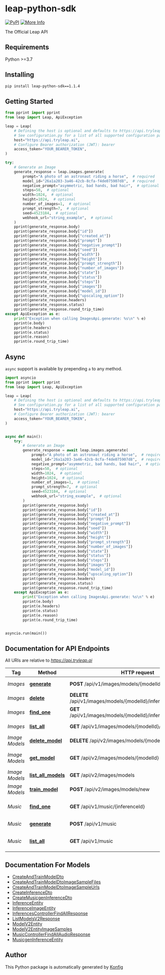 # leap-python-sdk

[![PyPI](https://img.shields.io/badge/PyPI-v1.1.4-blue)](https://pypi.org/project/leap-python-sdk/1.1.4)
[![More Info](https://img.shields.io/badge/More%20Info-Click%20Here-orange)](https://tryleap.ai/)

The Official Leap API


## Requirements

Python >=3.7

## Installing

```sh
pip install leap-python-sdk==1.1.4
```

## Getting Started

```python
from pprint import pprint
from leap import Leap, ApiException

leap = Leap(
    # Defining the host is optional and defaults to https://api.tryleap.ai
    # See configuration.py for a list of all supported configuration parameters.
    host="https://api.tryleap.ai",
    # Configure Bearer authorization (JWT): bearer
    access_token="YOUR_BEARER_TOKEN",
)

try:
    # Generate an Image
    generate_response = leap.images.generate(
        prompt="A photo of an astronaut riding a horse",  # required
        model_id="26a1a203-3a46-42cb-8cfa-f4de075907d8",  # required
        negative_prompt="asymmetric, bad hands, bad hair",  # optional
        steps=50,  # optional
        width=1024,  # optional
        height=1024,  # optional
        number_of_images=1,  # optional
        prompt_strength=7,  # optional
        seed=4523184,  # optional
        webhook_url="string_example",  # optional
    )
    pprint(generate_response.body)
    pprint(generate_response.body["id"])
    pprint(generate_response.body["created_at"])
    pprint(generate_response.body["prompt"])
    pprint(generate_response.body["negative_prompt"])
    pprint(generate_response.body["seed"])
    pprint(generate_response.body["width"])
    pprint(generate_response.body["height"])
    pprint(generate_response.body["prompt_strength"])
    pprint(generate_response.body["number_of_images"])
    pprint(generate_response.body["state"])
    pprint(generate_response.body["status"])
    pprint(generate_response.body["steps"])
    pprint(generate_response.body["images"])
    pprint(generate_response.body["model_id"])
    pprint(generate_response.body["upscaling_option"])
    pprint(generate_response.headers)
    pprint(generate_response.status)
    pprint(generate_response.round_trip_time)
except ApiException as e:
    print("Exception when calling ImagesApi.generate: %s\n" % e)
    pprint(e.body)
    pprint(e.headers)
    pprint(e.status)
    pprint(e.reason)
    pprint(e.round_trip_time)
```

## Async

`async` support is available by prepending `a` to any method.

```python
import asyncio
from pprint import pprint
from leap import Leap, ApiException

leap = Leap(
    # Defining the host is optional and defaults to https://api.tryleap.ai
    # See configuration.py for a list of all supported configuration parameters.
    host="https://api.tryleap.ai",
    # Configure Bearer authorization (JWT): bearer
    access_token="YOUR_BEARER_TOKEN",
)


async def main():
    try:
        # Generate an Image
        generate_response = await leap.images.agenerate(
            prompt="A photo of an astronaut riding a horse",  # required
            model_id="26a1a203-3a46-42cb-8cfa-f4de075907d8",  # required
            negative_prompt="asymmetric, bad hands, bad hair",  # optional
            steps=50,  # optional
            width=1024,  # optional
            height=1024,  # optional
            number_of_images=1,  # optional
            prompt_strength=7,  # optional
            seed=4523184,  # optional
            webhook_url="string_example",  # optional
        )
        pprint(generate_response.body)
        pprint(generate_response.body["id"])
        pprint(generate_response.body["created_at"])
        pprint(generate_response.body["prompt"])
        pprint(generate_response.body["negative_prompt"])
        pprint(generate_response.body["seed"])
        pprint(generate_response.body["width"])
        pprint(generate_response.body["height"])
        pprint(generate_response.body["prompt_strength"])
        pprint(generate_response.body["number_of_images"])
        pprint(generate_response.body["state"])
        pprint(generate_response.body["status"])
        pprint(generate_response.body["steps"])
        pprint(generate_response.body["images"])
        pprint(generate_response.body["model_id"])
        pprint(generate_response.body["upscaling_option"])
        pprint(generate_response.headers)
        pprint(generate_response.status)
        pprint(generate_response.round_trip_time)
    except ApiException as e:
        print("Exception when calling ImagesApi.generate: %s\n" % e)
        pprint(e.body)
        pprint(e.headers)
        pprint(e.status)
        pprint(e.reason)
        pprint(e.round_trip_time)


asyncio.run(main())
```


## Documentation for API Endpoints

All URIs are relative to *https://api.tryleap.ai*

Tag | Method | HTTP request | Description
------------ | ------------- | ------------- | -------------
*Images* | [**generate**](docs/apis/tags/ImagesApi.md#generate) | **POST** /api/v1/images/models/{modelId}/inferences | Generate an Image
*Images* | [**delete**](docs/apis/tags/ImagesApi.md#delete) | **DELETE** /api/v1/images/models/{modelId}/inferences/{inferenceId} | Delete Image Job
*Images* | [**find_one**](docs/apis/tags/ImagesApi.md#find_one) | **GET** /api/v1/images/models/{modelId}/inferences/{inferenceId} | Get Single Image Job
*Images* | [**list_all**](docs/apis/tags/ImagesApi.md#list_all) | **GET** /api/v1/images/models/{modelId}/inferences | List All Image Jobs
*Image Models* | [**delete_model**](docs/apis/tags/ImageModelsApi.md#delete_model) | **DELETE** /api/v2/images/models/{modelId} | Delete a Model
*Image Models* | [**get_model**](docs/apis/tags/ImageModelsApi.md#get_model) | **GET** /api/v2/images/models/{modelId} | Get a Single Model
*Image Models* | [**list_all_models**](docs/apis/tags/ImageModelsApi.md#list_all_models) | **GET** /api/v2/images/models | List All Models
*Image Models* | [**train_model**](docs/apis/tags/ImageModelsApi.md#train_model) | **POST** /api/v2/images/models/new | Train Model
*Music* | [**find_one**](docs/apis/tags/MusicApi.md#find_one) | **GET** /api/v1/music/{inferenceId} | Get a Music Generation Job
*Music* | [**generate**](docs/apis/tags/MusicApi.md#generate) | **POST** /api/v1/music | Generate Music
*Music* | [**list_all**](docs/apis/tags/MusicApi.md#list_all) | **GET** /api/v1/music | List Music Generation Jobs

## Documentation For Models

 - [CreateAndTrainModelDto](docs/models/CreateAndTrainModelDto.md)
 - [CreateAndTrainModelDtoImageSampleFiles](docs/models/CreateAndTrainModelDtoImageSampleFiles.md)
 - [CreateAndTrainModelDtoImageSampleUrls](docs/models/CreateAndTrainModelDtoImageSampleUrls.md)
 - [CreateInferenceDto](docs/models/CreateInferenceDto.md)
 - [CreateMusicgenInferenceDto](docs/models/CreateMusicgenInferenceDto.md)
 - [InferenceEntity](docs/models/InferenceEntity.md)
 - [InferenceImageEntity](docs/models/InferenceImageEntity.md)
 - [InferencesControllerFindAllResponse](docs/models/InferencesControllerFindAllResponse.md)
 - [ListModelsV2Response](docs/models/ListModelsV2Response.md)
 - [ModelV2Entity](docs/models/ModelV2Entity.md)
 - [ModelV2EntityImageSamples](docs/models/ModelV2EntityImageSamples.md)
 - [MusicControllerFindAllAudioResponse](docs/models/MusicControllerFindAllAudioResponse.md)
 - [MusicgenInferenceEntity](docs/models/MusicgenInferenceEntity.md)


## Author
This Python package is automatically generated by [Konfig](https://konfigthis.com)
